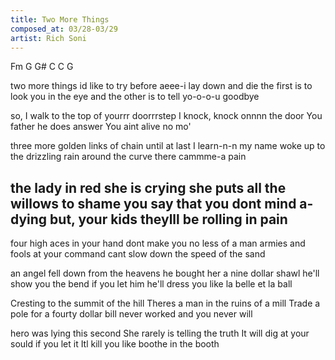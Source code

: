 ```yaml
---
title: Two More Things
composed_at: 03/28-03/29
artist: Rich Soni
---
```


Fm G G# C
C G

two more things id like to try
before aeee-i lay down and die
the first is to look you in the eye
and the other is to tell yo-o-o-u goodbye

so, I walk to the top of yourrr doorrrstep
I knock, knock onnnn the door
You father he does answer
You aint alive no mo'

three more golden links of chain
until at last I learn-n-n my name
woke up to the drizzling rain
around the curve there cammme-a pain

the lady in red she is crying
she puts all the willows to shame
you say that you dont mind a-dying
but, your kids theylll be rolling in pain
 --

four high aces in your hand
dont make you no less of a man
armies and fools at your command
cant slow down the speed of the sand

an angel fell down from the heavens
he bought her a nine dollar shawl
he'll show you the bend if you let him
he'll dress you like la belle et la ball

Cresting to the summit of the hill
Theres a man in the ruins of a mill
Trade a pole for a fourty dollar bill
never worked and you never will

hero was lying this second
She rarely is telling the truth
It will dig at your sould if you let it
Itl kill you like boothe in the booth
